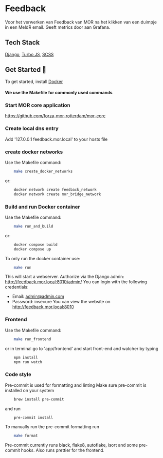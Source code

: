 # Feedback
Voor het verwerken van Feedback van MOR na het klikken van een duimpje in een MeldR email. Geeft metrics door aan Grafana.

## Tech Stack

[Django](https://www.djangoproject.com/start/), [Turbo JS](https://turbo.hotwired.dev/), [SCSS](https://sass-lang.com/)

## Get Started 🚀

To get started, install [Docker](https://www.docker.com/)

#### We use the Makefile for commonly used commands

### Start MOR core application

https://github.com/forza-mor-rotterdam/mor-core

### Create local dns entry

Add '127.0.0.1 feedback.mor.local' to your hosts file

### create docker networks

Use the Makefile command:

```bash
    make create_docker_networks
```

or:

```bash
    docker network create feedback_network
    docker network create mor_bridge_network
```

### Build and run Docker container

Use the Makefile command:

```bash
    make run_and_build
```

or:

```bash
    docker compose build
    docker compose up
```

To only run the docker container use:

```bash
    make run
```

This will start a webserver.
Authorize via the Django admin: http://feedback.mor.local:8010/admin/
You can login with the following credentials:

- Email: admin@admin.com
- Password: insecure
  You can view the website on http://feedback.mor.local:8010

### Frontend

Use the Makefile command:

```bash
    make run_frontend
```

or in terminal go to 'app/frontend' and start front-end and watcher by typing

```bash
    npm install
    npm run watch
```

### Code style

Pre-commit is used for formatting and linting
Make sure pre-commit is installed on your system

```bash
    brew install pre-commit
```

and run

```bash
    pre-commit install
```

To manually run the pre-commit formatting run

```bash
    make format
```

Pre-commit currently runs black, flake8, autoflake, isort and some pre-commit hooks. Also runs prettier for the frontend.
